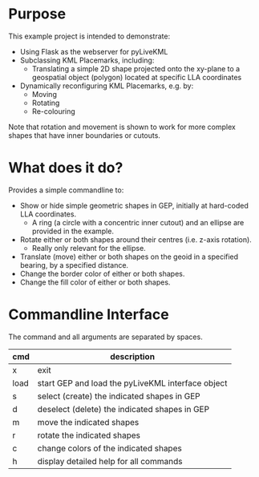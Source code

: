 # Purpose

This example project is intended to demonstrate:
* Using Flask as the webserver for pyLiveKML
* Subclassing KML Placemarks, including:
    * Translating a simple 2D shape projected onto the xy-plane to a geospatial object (polygon) located at specific LLA coordinates
* Dynamically reconfiguring KML Placemarks, e.g. by:
    * Moving
    * Rotating
    * Re-colouring

Note that rotation and movement is shown to work for more complex shapes that have inner boundaries or cutouts.

# What does it do?

Provides a simple commandline to:
* Show or hide simple geometric shapes in GEP, initially at hard-coded LLA coordinates.
    * A ring (a circle with a concentric inner cutout) and an ellipse are provided in the example.
* Rotate either or both shapes around their centres (i.e. z-axis rotation).
    * Really only relevant for the ellipse.
* Translate (move) either or both shapes on the geoid in a specified bearing, by a specified distance.
* Change the border color of either or both shapes.
* Change the fill color of either or both shapes.

# Commandline Interface

The command and all arguments are separated by spaces.

| cmd  | description                                       |
|------|---------------------------------------------------|
| x    | exit                                              |
| load | start GEP and load the pyLiveKML interface object |
| s    | select (create) the indicated shapes in GEP       | 
| d    | deselect (delete) the indicated shapes in GEP     |
| m    | move the indicated shapes                         |
| r    | rotate the indicated shapes                       |
| c    | change colors of the indicated shapes             |
| h    | display detailed help for all commands            |
